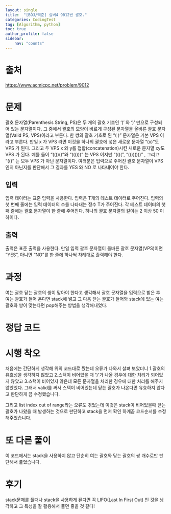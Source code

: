 ```yaml
---
layout: single
title:  "[BOJ/백준] 실버4 9012번 괄호."
categories: CodingTest
tag: [Algorithm, python]
toc: true
author_profile: false
sidebar:
    nav: "counts"
---
```

# 출처
<https://www.acmicpc.net/problem/9012>


# 문제
괄호 문자열(Parenthesis String, PS)은 두 개의 괄호 기호인 ‘(’ 와 ‘)’ 만으로 구성되어 있는 문자열이다. 그 중에서 괄호의 모양이 바르게 구성된 문자열을 올바른 괄호 문자열(Valid PS, VPS)이라고 부른다. 한 쌍의 괄호 기호로 된 “( )” 문자열은 기본 VPS 이라고 부른다. 만일 x 가 VPS 라면 이것을 하나의 괄호에 넣은 새로운 문자열 “(x)”도 VPS 가 된다. 그리고 두 VPS x 와 y를 접합(concatenation)시킨 새로운 문자열 xy도 VPS 가 된다. 예를 들어 “(())()”와 “((()))” 는 VPS 이지만 “(()(”, “(())()))” , 그리고 “(()” 는 모두 VPS 가 아닌 문자열이다. 
여러분은 입력으로 주어진 괄호 문자열이 VPS 인지 아닌지를 판단해서 그 결과를 YES 와 NO 로 나타내어야 한다. 

## 입력
입력 데이터는 표준 입력을 사용한다. 입력은 T개의 테스트 데이터로 주어진다. 입력의 첫 번째 줄에는 입력 데이터의 수를 나타내는 정수 T가 주어진다. 각 테스트 데이터의 첫째 줄에는 괄호 문자열이 한 줄에 주어진다. 하나의 괄호 문자열의 길이는 2 이상 50 이하이다. 

## 출력
출력은 표준 출력을 사용한다. 만일 입력 괄호 문자열이 올바른 괄호 문자열(VPS)이면 “YES”, 아니면 “NO”를 한 줄에 하나씩 차례대로 출력해야 한다.

# 과정
여는 괄호 닫는 괄호의 쌍이 맞아야 한다고 생각해서 괄호 문자열을 입력으로 받은 후   
여는 괄호가 들어 온다면 stack에 넣고 그 다음 닫는 괄호가 들어와 stack에 있는 여는 괄호와 쌍이 맞는다면
pop해주는 방법을 생각해내었다.

# 정답 코드
<script src="https://gist.github.com/kghees/19a7b689c954cc42252d3fde27f9ccd1.js"></script>

# 시행 착오
<script src="https://gist.github.com/kghees/52bc5cce6d24660db60e3f039ed4d861.js"></script>
처음에는 간단하게 생각해 위의 코드대로 짰는데 오류가 나와서 살펴 보았더니
1.괄호의 유효성을 생각하지 않았고
2.스택이 비어있을 때 ')'가 나올 경우에 대한 처리가 되어있지 않았고
3.스택이 비어있지 않은데 모든 문자열을 처리한 경우에 대한 처리를 해주지 않았었다.
그래서 valid를 써서 스택이 비어있는데 닫는 괄호가 나온다면 유효하지 않다고
판단하게 끔 수정했습니다.

그리고 list index out of range라는 오류도 겪었는데 이것은
stack이 비어있을때 닫는 괄호가 나왔을 때 발생하는 것으로 판단하고
stack을 먼저 확인 하게끔 코드순서를 수정해주었습니다.

# 또 다른 풀이
<script src="https://gist.github.com/kghees/2e430fb6900542b4a594b894933fc6b1.js"></script>

이 코드에서는 stack을 사용하지 않고 단순히 여는 괄호와 닫는 괄호의 쌍 개수로만 판단해서 풀었습니다.

# 후기
stack문제를 풀때나 stack을 사용하게 된다면 꼭 LIFO(Last In First Out) 인 것을 생각하고 
그 특성을 잘 활용해서 풀면 좋을 것 같다!

